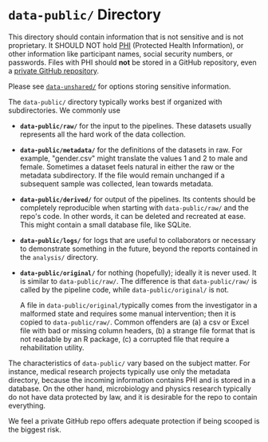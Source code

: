 `data-public/` Directory
=========

This directory should contain information that is not sensitive and is not proprietary.  It SHOULD NOT hold [PHI](https://www.hhs.gov/answers/hipaa/what-is-phi/index.html) (Protected Health Information), or other information like participant names, social security numbers, or passwords.  Files with PHI should **not** be stored in a GitHub repository, even a [private GitHub repository](https://help.github.com/articles/publicizing-or-hiding-your-private-contributions-on-your-profile/).

Please see [`data-unshared/`](../data-unshared/) for options storing sensitive information.

The `data-public/` directory typically works best if organized with subdirectories.  We commonly use

* **`data-public/raw/`** for the input to the pipelines.  These datasets usually represents all the hard work of the data collection.

* **`data-public/metadata/`** for the definitions of the datasets in raw.  For example, "gender.csv" might translate the values 1 and 2 to male and female.  Sometimes a dataset feels natural in either the raw or the metadata subdirectory.  If the file would remain unchanged if a subsequent sample was collected, lean towards metadata.

* **`data-public/derived/`** for output of the pipelines.  Its contents should be completely reproducible when starting with `data-public/raw/` and the repo's code.  In other words, it can be deleted and recreated at ease.  This might contain a small database file, like SQLite.

* **`data-public/logs/`** for logs that are useful to collaborators or necessary to demonstrate something in the future, beyond the reports contained in the `analysis/` directory.

* **`data-public/original/`** for nothing (hopefully); ideally it is never used.  It is similar to `data-public/raw/`.  The difference is that `data-public/raw/` is called by the pipeline code, while `data-public/original/`  is not.

  A file in `data-public/original/`typically comes from the investigator in a malformed state and requires some manual intervention; then it is copied to `data-public/raw/`.  Common offenders are (a) a csv or Excel file with bad or missing column headers, (b) a strange file format that is not readable by an R package, (c) a corrupted file that require a rehabilitation utility.

The characteristics of `data-public/` vary based on the subject matter.  For instance, medical research projects typically use only the metadata directory, because the incoming information contains PHI and is stored in a database.  On the other hand, microbiology and physics research typically do not have data protected by law, and it is desirable for the repo to contain everything.

We feel a private GitHub repo offers adequate protection if being scooped is the biggest risk.
